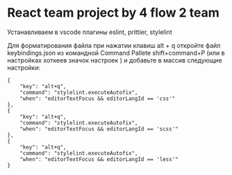 # React team project by 4 flow 2 team

Устанавливаем в vscode плагины eslint, prittier, stylelint

Для форматирования файла при нажатии клавиш alt + q откройте файл keybindings.json из командной Command Pallete shift+command+P (или в настройках хоткеев значок настроек ) и добавьте в массив следующие настройки:

    {
        "key": "alt+q",
        "command": "stylelint.executeAutofix",
        "when": "editorTextFocus && editorLangId == 'css'"
    },
    {
        "key": "alt+q",
        "command": "stylelint.executeAutofix",
        "when": "editorTextFocus && editorLangId == 'scss'"
    },
    {
        "key": "alt+q",
        "command": "stylelint.executeAutofix",
        "when": "editorTextFocus && editorLangId == 'less'"
    }
